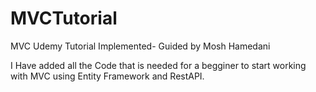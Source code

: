 # MVCTutorial
MVC Udemy Tutorial Implemented- Guided by Mosh Hamedani

I Have added all the Code that is needed for a begginer to start working with MVC using Entity Framework and RestAPI.
